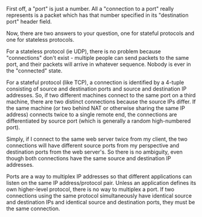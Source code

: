 First off, a "port" is just a number. All a "connection to a port" really represents is a packet which has that number specified in its "destination port" header field.

Now, there are two answers to your question, one for stateful protocols and one for stateless protocols.

For a stateless protocol (ie UDP), there is no problem because "connections" don't exist - multiple people can send packets to the same port, and their packets will arrive in whatever sequence. Nobody is ever in the "connected" state.

For a stateful protocol (like TCP), a connection is identified by a 4-tuple consisting of source and destination ports and source and destination IP addresses. So, if two different machines connect to the same port on a third machine, there are two distinct connections because the source IPs differ. If the same machine (or two behind NAT or otherwise sharing the same IP address) connects twice to a single remote end, the connections are differentiated by source port (which is generally a random high-numbered port).

Simply, if I connect to the same web server twice from my client, the two connections will have different source ports from my perspective and destination ports from the web server's. So there is no ambiguity, even though both connections have the same source and destination IP addresses.

Ports are a way to multiplex IP addresses so that different applications can listen on the same IP address/protocol pair. Unless an application defines its own higher-level protocol, there is no way to multiplex a port. If two connections using the same protocol simultaneously have identical source and destination IPs and identical source and destination ports, they must be the same connection.


